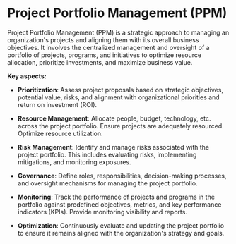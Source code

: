 # Project Portfolio Management (PPM)

Project Portfolio Management (PPM) is a strategic approach to managing an organization's projects and aligning them with its overall business objectives. It involves the centralized management and oversight of a portfolio of projects, programs, and initiatives to optimize resource allocation, prioritize investments, and maximize business value.

**Key aspects:**

* **Prioritization**: Assess project proposals based on strategic objectives, potential value, risks, and alignment with organizational priorities and return on investment (ROI).

* **Resource Management**: Allocate people, budget, technology, etc. across the project portfolio. Ensure projects are adequately resourced. Optimize resource utilization.

* **Risk Management**: Identify and manage risks associated with the project portfolio. This includes evaluating risks, implementing mitigations, and monitoring exposures.

* **Governance**: Define roles, responsibilities, decision-making processes, and oversight mechanisms for managing the project portfolio.

* **Monitoring**: Track the performance of projects and programs in the portfolio against predefined objectives, metrics, and key performance indicators (KPIs). Provide monitoring visibility and reports.

* **Optimization**: Continuously evaluate and updating the project portfolio to ensure it remains aligned with the organization's strategy and goals.
